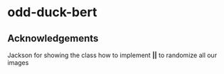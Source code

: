 # odd-duck-bert

## Acknowledgements

Jackson for showing the class how to implement **||** to randomize all our images
